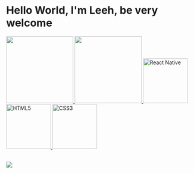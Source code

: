 # Hello World, I'm Leeh, be very welcome

<table>
  <a href="https://github.com/Mark09092009">
  <img height="180em" src="https://github-readme-stats.vercel.app/api?username=Mark09092009&show_icons=true&theme=tokyonight&include_all_commits=true&count_private=true"/>
  <img height="180em" src="https://github-readme-stats.vercel.app/api/top-langs/?username=Mark09092009&layout=compact&langs_count=6&theme=tokyonight"/>
  <img src="imagem/python" width="120" alt="React Native">
  <img src="https://img.icons8.com/color/2x/html-5.png" width="120" alt="HTML5">
  <img src="https://img.icons8.com/color/2x/css3.png" width="120" alt="CSS3">
</table>

<div> 
  <a href="[https://www.instagram.com/_leehxd/](https://www.instagram.com/marc0s._.s0usa?igsh=MXM2d29yNWNhanMw)" target="_blank"><img src="https://img.shields.io/badge/-Instagram-%23E4405F?style=for-the-badge&logo=instagram&logoColor=white" target="_blank"></a>
</div>
